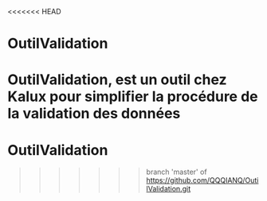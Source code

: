 <<<<<<< HEAD
# OutilValidation

OutilValidation, est un outil chez Kalux pour simplifier la procédure de la validation des données
=======
# OutilValidation
>>>>>>> branch 'master' of https://github.com/QQQIANQ/OutilValidation.git
